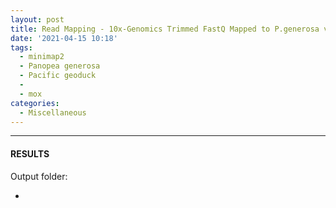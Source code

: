 ```yaml
---
layout: post
title: Read Mapping - 10x-Genomics Trimmed FastQ Mapped to P.generosa v1.0 Assembly Using Minimap2 for BlobToolKit on Mox
date: '2021-04-15 10:18'
tags: 
  - minimap2
  - Panopea generosa
  - Pacific geoduck
  - 
  - mox
categories: 
  - Miscellaneous
---
```




---

#### RESULTS

Output folder:

- []()

